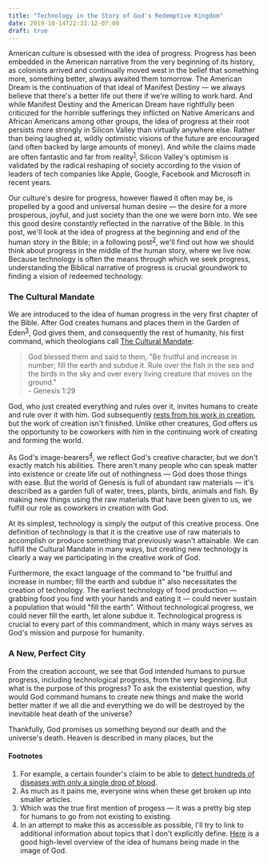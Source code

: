 ```yaml
---
title: "Technology in the Story of God's Redemptive Kingdom"
date: 2019-10-14T22:33:12-07:00
draft: true
---
```


American culture is obsessed with the idea of progress. Progress has been embedded in the American narrative from the very beginning of its history, as colonists arrived and continually moved west in the belief that something more, something better, always awaited them tomorrow. The American Dream is the continuation of that ideal of Manifest Destiny — we always believe that there's a better life out there if we're willing to work hard. And while Manifest Destiny and the American Dream have rightfully been criticized for the horrible sufferings they inflicted on Native Americans and African Americans among other groups, the idea of progress at their root persists more strongly in Silicon Valley than virtually anywhere else. Rather than being laughed at, wildly optimistic visions of the future are encouraged (and often backed by large amounts of money). And while the claims made are often fantastic and far from reality<sup>[1](#Footnotes)</sup>, Silicon Valley's optimism is validated by the radical reshaping of society according to the vision of leaders of tech companies like Apple, Google, Facebook and Microsoft in recent years.

Our culture's desire for progress, however flawed it often may be, is propelled by a good and universal human desire — the desire for a more prosperous, joyful, and just society than the one we were born into. We see this good desire constantly reflected in the narrative of the Bible. In this post, we'll look at the idea of progress at the beginning and end of the human story in the Bible; in a following post<sup>[2](#Footnotes)</sup>, we'll find out how we should think about progress in the middle of the human story, where we live now. Because technology is often the means through which we seek progress, understanding the Biblical narrative of progress is crucial groundwork to finding a vision of redeemed technology.

###  The Cultural Mandate

We are introduced to the idea of human progress in the very first chapter of the Bible. After God creates humans and places them in the Garden of Eden<sup>[3](#Footnotes)</sup>, God gives them, and consequently the rest of humanity, his first command, which theologians call [The Cultural Mandate](https://en.wikipedia.org/wiki/Cultural_mandate):

> God blessed them and said to them, "Be fruitful and increase in number; fill the earth and subdue it. Rule over the fish in the sea and the birds in the sky and over every living creature that moves on the ground." <br> - Genesis 1:29

God, who just created everything and rules over it, invites humans to create and rule over it with him. God subsequently [rests from his work in creation](https://www.biblegateway.com/passage/?search=Genesis+2%3A2&version=NIV), but the work of creation isn't finished. Unlike other  creatures, God offers us the opportunity to be coworkers with him in the continuing work of creating and forming the world.

As God's image-bearers<sup>[4](#Footnotes)</sup>, we reflect God's creative character, but we don't exactly match his abilities. There aren't many people who can speak matter into existence or create life out of nothingness — God does those things with ease. But the world of Genesis is full of abundant raw materials — it's described as a garden full of water, trees, plants, birds, animals and fish. By making new things using the raw materials that have been given to us, we fulfill our role as coworkers in creation with God.

At its simplest, technology is simply the output of this creative process. One definition of technology is that it is the creative use of raw materials to accomplish or produce something that previously wasn't attainable. We can fulfill the Cultural Mandate in many ways, but creating new technology is clearly a way we participating in the creative work of God.

Furthermore, the exact language of the command to "be fruitful and increase in number; fill the earth and subdue it" also necessitates the creation of technology. The earliest technology of food production — grabbing food you find with your hands and eating it — could never sustain a population that would "fill the earth". Without technological progress, we could never fill the earth, let alone subdue it. Technological progress is crucial to every part of this commandment, which in many ways serves as God's mission and purpose for humanity.

### A New, Perfect City

From the creation account, we see that God intended humans to pursue progress, including technological progress, from the very beginning. But what is the purpose of this progress? To ask the existential question, why would God command humans to create new things and make the world better matter if we all die and everything we do will be destroyed by the inevitable heat death of the universe?

Thankfully, God promises us something beyond our death and the universe's death. Heaven is described in many places, but the 

#### Footnotes
1. For example, a certain founder's claim to be able to [detect hundreds of diseases with only a single drop of blood]((https://en.wikipedia.org/wiki/Elizabeth_Holmes#Theranos)).
2. As much as it pains me, everyone wins when these get broken up into smaller articles.
3. Which was the true first mention of progess — it was a pretty big step for humans to go from not existing to existing.
4. In an attempt to make this as accessible as possible, I'll try to link to additional information about topics that I don't explicitly define. [Here](https://www.christianity.com/wiki/bible/image-of-god-meaning-imago-dei-in-the-bible.html) is a good high-level overview of the idea of humans being made in the image of God.